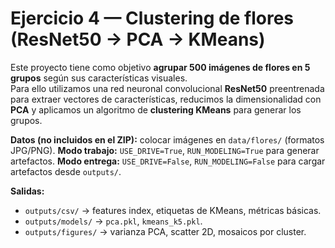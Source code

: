 # Ejercicio 4 — Clustering de flores (ResNet50 → PCA → KMeans)
Este proyecto tiene como objetivo **agrupar 500 imágenes de flores en 5 grupos** según sus características visuales.  
Para ello utilizamos una red neuronal convolucional **ResNet50** preentrenada para extraer vectores de características, reducimos la dimensionalidad con **PCA** y aplicamos un algoritmo de **clustering KMeans** para generar los grupos.

**Datos (no incluidos en el ZIP):** colocar imágenes en `data/flores/` (formatos JPG/PNG).
**Modo trabajo:** `USE_DRIVE=True`, `RUN_MODELING=True` para generar artefactos.
**Modo entrega:** `USE_DRIVE=False`, `RUN_MODELING=False` para cargar artefactos desde `outputs/`.

**Salidas:**
- `outputs/csv/`     → features index, etiquetas de KMeans, métricas básicas.
- `outputs/models/`  → `pca.pkl`, `kmeans_k5.pkl`.
- `outputs/figures/` → varianza PCA, scatter 2D, mosaicos por cluster.
